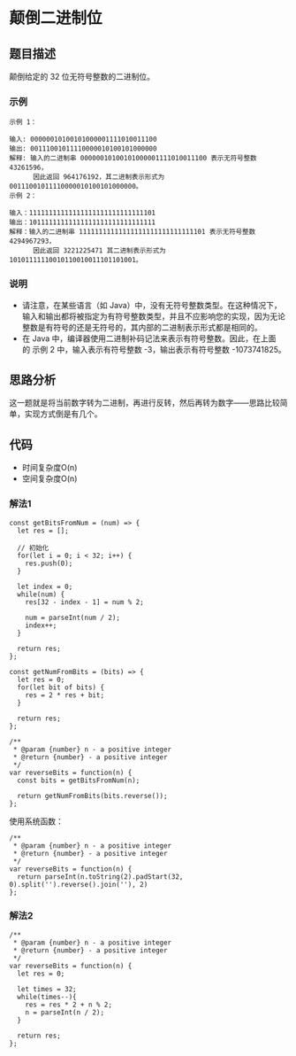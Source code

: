 # 颠倒二进制位

## 题目描述
颠倒给定的 32 位无符号整数的二进制位。

### 示例
```
示例 1：

输入: 00000010100101000001111010011100
输出: 00111001011110000010100101000000
解释: 输入的二进制串 00000010100101000001111010011100 表示无符号整数 43261596，
      因此返回 964176192，其二进制表示形式为 00111001011110000010100101000000。
示例 2：

输入：11111111111111111111111111111101
输出：10111111111111111111111111111111
解释：输入的二进制串 11111111111111111111111111111101 表示无符号整数 4294967293，
      因此返回 3221225471 其二进制表示形式为 10101111110010110010011101101001。
```

### 说明
- 请注意，在某些语言（如 Java）中，没有无符号整数类型。在这种情况下，输入和输出都将被指定为有符号整数类型，并且不应影响您的实现，因为无论整数是有符号的还是无符号的，其内部的二进制表示形式都是相同的。
- 在 Java 中，编译器使用二进制补码记法来表示有符号整数。因此，在上面的 示例 2 中，输入表示有符号整数 -3，输出表示有符号整数 -1073741825。

## 思路分析
这一题就是将当前数字转为二进制，再进行反转，然后再转为数字——思路比较简单，实现方式倒是有几个。

## 代码
- 时间复杂度O(n)
- 空间复杂度O(n)

### 解法1
```
const getBitsFromNum = (num) => {
  let res = [];
  
  // 初始化
  for(let i = 0; i < 32; i++) {
    res.push(0);
  }

  let index = 0;
  while(num) {
    res[32 - index - 1] = num % 2;

    num = parseInt(num / 2);
    index++;
  }

  return res;
};

const getNumFromBits = (bits) => {
  let res = 0;
  for(let bit of bits) {
    res = 2 * res + bit;
  }

  return res;
};

/**
 * @param {number} n - a positive integer
 * @return {number} - a positive integer
 */
var reverseBits = function(n) {
  const bits = getBitsFromNum(n);

  return getNumFromBits(bits.reverse());
};
```

使用系统函数：

```
/**
 * @param {number} n - a positive integer
 * @return {number} - a positive integer
 */
var reverseBits = function(n) {
  return parseInt(n.toString(2).padStart(32, 0).split('').reverse().join(''), 2)
};
```

### 解法2

```
/**
 * @param {number} n - a positive integer
 * @return {number} - a positive integer
 */
var reverseBits = function(n) {
  let res = 0;
  
  let times = 32;
  while(times--){
    res = res * 2 + n % 2;
    n = parseInt(n / 2);
  }

  return res;
};
```